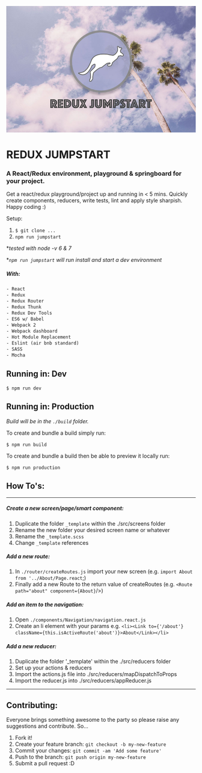 ![alt text](https://raw.githubusercontent.com/rorykermack/redux-jumpstart/master/readme-header.jpg  "Logo Title Text 1")
# REDUX JUMPSTART #
### A React/Redux environment, playground & springboard for your project. ###

Get a react/redux playground/project up and running in < 5 mins. Quickly create components, reducers, write tests, lint and apply style sharpish. Happy coding :)

Setup:
  1. `$ git clone ...`
  2. `npm run jumpstart`

**tested with node -v 6 & 7*

**`npm run jumpstart` will run install and start a dev environment*

##### With:
    - React
    - Redux
    - Redux Router
    - Redux Thunk
    - Redux Dev Tools
    - ES6 w/ Babel
    - Webpack 2
    - Webpack dashboard
    - Hot Module Replacement
    - Eslint (air bnb standard)
    - SASS
    - Mocha

## Running in: Dev

```
$ npm run dev

```

## Running in: Production
*Build will be in the `./build` folder.*

To create and bundle a build simply run:

```
$ npm run build

```

To create and bundle a build then be able to preview it locally run:
```
$ npm run production
```

## How To's:
----
##### Create a new screen/page/smart component:
1. Duplicate the folder `_template` within the ./src/screens folder
2. Rename the new folder your desired screen name or whatever
3. Rename the `_template.scss`
4. Change `_template` references

##### Add a new route:
  1. In `./router/createRoutes.js` import your new screen (e.g. `import About from '../About/Page.react`;)
  2. Finally add a new Route to the return value of createRoutes (e.g. `<Route path="about" component={About}`/>)

##### Add an item to the navigation:
  1. Open `./components/Navigation/navigation.react.js`
  2. Create an li element with your params e.g. `<li><Link to={'/about'} className={this.isActiveRoute('about')}>About</Link></li>`

##### Add a new reducer:
  1. Duplicate the folder '_template' within the ./src/reducers folder
  2. Set up your actions & reducers
  3. Import the actions.js file into ./src/reducers/mapDispatchToProps
  4. Import the reducer.js into ./src/reducers/appReducer.js

  ---


## Contributing:
Everyone brings something awesome to the party so please raise any suggestions and contribute.
So... <br/>
1. Fork it! <br/>
2. Create your feature branch: `git checkout -b my-new-feature` <br/>
3. Commit your changes: `git commit -am 'Add some feature'` <br/>
4. Push to the branch: `git push origin my-new-feature` <br/>
5. Submit a pull request :D <br/>
